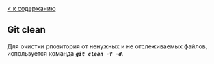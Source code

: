 [< к содержанию](readme.md)

## Git clean

Для очистки рпозитория от ненужных и не отслеживаемых файлов, используется команда ***`git clean -f -d`***.